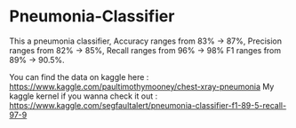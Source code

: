# Pneumonia-Classifier


This a pneumonia classifier, Accuracy ranges from 83% -> 87%, Precision ranges from 82% -> 85%, Recall ranges from 96% -> 98%
F1 ranges from 89% -> 90.5%. 

You can find the data on kaggle here : https://www.kaggle.com/paultimothymooney/chest-xray-pneumonia 
My kaggle kernel if you wanna check it out : https://www.kaggle.com/segfaultalert/pneumonia-classifier-f1-89-5-recall-97-9 


